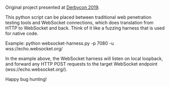 Original project presented at [Derbycon 2019](https://www.irongeek.com/i.php?page=videos/derbycon9/stable-35-old-tools-new-tricks-hacking-websockets-michael-fowl-nick-defoe).

This python script can be placed between traditional web penetration testing tools and WebSocket connections, which does translation from HTTP to WebSocket and back. Think of it like a fuzzing harness that is used for native code.

Example: python websocket-harness.py -p 7080 -u wss://echo.websocket.org/

In the example above, the WebSocket harness will listen on local loopback, and forward any HTTP POST requests to the target WebSocket endpoint (wss://echo.websocket.org/).

Happy bug hunting!
